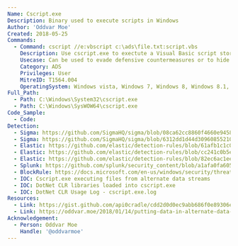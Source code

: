 ```yaml
---
Name: Cscript.exe
Description: Binary used to execute scripts in Windows
Author: 'Oddvar Moe'
Created: 2018-05-25
Commands:
  - Command: cscript //e:vbscript c:\ads\file.txt:script.vbs
    Description: Use cscript.exe to exectute a Visual Basic script stored in an Alternate Data Stream (ADS).
    Usecase: Can be used to evade defensive countermeasures or to hide as a persistence mechanism
    Category: ADS
    Privileges: User
    MitreID: T1564.004
    OperatingSystem: Windows vista, Windows 7, Windows 8, Windows 8.1, Windows 10, Windows 11
Full_Path:
  - Path: C:\Windows\System32\cscript.exe
  - Path: C:\Windows\SysWOW64\cscript.exe
Code_Sample:
  - Code:
Detection:
  - Sigma: https://github.com/SigmaHQ/sigma/blob/08ca62cc8860f4660e945805d0dd615ce75258c1/rules/windows/process_creation/win_susp_script_execution.yml
  - Sigma: https://github.com/SigmaHQ/sigma/blob/6312dd1d44d309608552105c334948f793e89f48/rules/windows/file/file_event/file_event_win_net_cli_artefact.yml
  - Elastic: https://github.com/elastic/detection-rules/blob/61afb1c1c0c3f50637b1bb194f3e6fb09f476e50/rules/windows/defense_evasion_unusual_dir_ads.toml
  - Elastic: https://github.com/elastic/detection-rules/blob/cc241c0b5ec590d76cb88ec638d3cc37f68b5d50/rules/windows/command_and_control_remote_file_copy_scripts.toml
  - Elastic: https://github.com/elastic/detection-rules/blob/82ec6ac1eeb62a1383792719a1943b551264ed16/rules/windows/defense_evasion_suspicious_managedcode_host_process.toml
  - Splunk: https://github.com/splunk/security_content/blob/a1afa0fa605639cbef7d528dec46ce7c8112194a/detections/endpoint/wscript_or_cscript_suspicious_child_process.yml
  - BlockRule: https://docs.microsoft.com/en-us/windows/security/threat-protection/windows-defender-application-control/microsoft-recommended-block-rules
  - IOC: Cscript.exe executing files from alternate data streams
  - IOC: DotNet CLR libraries loaded into cscript.exe
  - IOC: DotNet CLR Usage Log - cscript.exe.log
Resources:
  - Link: https://gist.github.com/api0cradle/cdd2d0d0ec9abb686f0e89306e277b8f
  - Link: https://oddvar.moe/2018/01/14/putting-data-in-alternate-data-streams-and-how-to-execute-it/
Acknowledgement:
  - Person: Oddvar Moe
    Handle: '@oddvarmoe'
---
```


